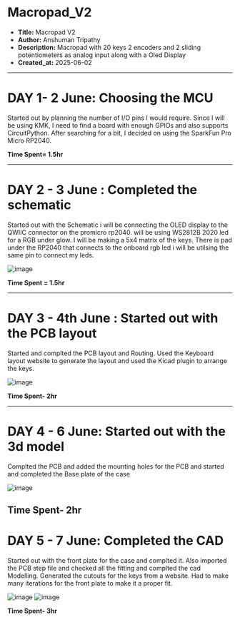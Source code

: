 # Macropad_V2
- **Title:** Macropad V2
- **Author:** Anshuman Tripathy
- **Description:** Macropad with 20 keys 2 encoders and 2 sliding potentiometers as analog input along with a Oled Display 
- **Created_at:** 2025-06-02
----

# **DAY 1- 2 June: Choosing the MCU**

Started out by planning the number of I/O pins I would require. Since I will be using KMK, I need to find a board with enough GPIOs and also supports CircuitPython. After searching for a bit, I decided on using the SparkFun Pro Micro RP2040.

**Time Spent= 1.5hr**

---

# **DAY 2 - 3 June : Completed the schematic**

Started out with the Schematic i will be connecting the OLED display to the QWIIC connector on the promicro rp2040.
will be using WS2812B 2020 led for a RGB under glow. I will be making a 5x4 matrix of the keys.
There is pad under the RP2040 that connects to the onboard rgb led i will be utilsing the same pin to connect my leds.

![image](https://github.com/user-attachments/assets/1c466863-970e-4da0-a3bf-179beaf860fe)

**Time Spent = 1.5hr**

---
# **DAY 3 - 4th June : Started out with the PCB layout**

Started and complted the PCB layout and Routing. Used the Keyboard layout website to generate the layout and used the Kicad plugin to arrange the keys. 

![image](https://github.com/user-attachments/assets/f444d515-379d-4082-a875-a946fd4f3278)

**Time Spent- 2hr**

---

# **DAY 4 - 6 June: Started out with the 3d model**

Complted the PCB and added the mounting holes for the PCB and started and completed the Base plate of the case

![image](https://github.com/user-attachments/assets/788db24c-838c-47b5-bb24-2164372c27d4)

**Time Spent- 2hr**
---
# **DAY 5 - 7 June: Completed the CAD**

Started out with the front plate for the case and complted it. Also imported the PCB step file and checked all the fitting and complted the cad Modelling. Generated the cutouts for the keys from a website. Had to make many iterations for the front plate to make it a proper fit.

![image](https://github.com/user-attachments/assets/eb685503-8581-4f17-9959-5ede198b3fe6)
![image](https://github.com/user-attachments/assets/a23a0130-67c2-449a-893e-647a78857138)


**Time Spent- 3hr**
